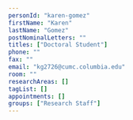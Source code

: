 ```yaml
---
personId: "karen-gomez"
firstName: "Karen"
lastName: "Gomez"
postNominalLetters: ""
titles: ["Doctoral Student"]
phone: ""
fax: ""
email: "kg2726@cumc.columbia.edu"
room: ""
researchAreas: []
tagList: []
appointments: []
groups: ["Research Staff"]
---
```

